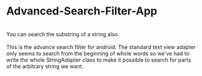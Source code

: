 # Advanced-Search-Filter-App
<br/>
 You can search the substring of a string also.
 
<br/>
<br/>
This is the advance search filter for android.
The standard text view adapter only seems to search from the beginning of whole words 
so we've had to write the whole StringAdapter class to make it possible to search 
for parts of the arbitrary string we want.<br/>


